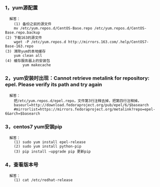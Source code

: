 ### 1，yum源配置
      解答：
        (1) 备份之前的源文件
	    mv /etc/yum.repos.d/CentOS-Base.repo /etc/yum.repos.d/CentOS-Base.repo.backup
	(2) 下载163的源文件
	    wget -P /etc/yum.repos.d http://mirrors.163.com/.help/CentOS7-Base-163.repo
	(3) 清除yum的本地缓存
	    yum clean all
	(4) 缓存服务器上的安装包
            yum makecache
### 2，yum安装时出现：Cannot retrieve metalink for repository: epel. Please verify its path and try again
      解答：
        把/etc/yum.repos.d/epel.repo，文件第3行注释去掉，把第四行注释掉。
        baseurl=http://download.fedoraproject.org/pub/epel/6/$basearch
        #mirrorlist=https://mirrors.fedoraproject.org/metalink?repo=epel-6&arch=$basearch
### 3，centos7 yum安装pip
      解答：
        (1) sudo yum install epel-release 
        (2) sudo yum install python-pip 
        (3) pip install –upgrade pip 更新pip
### 4，查看版本号
      解答：
        (1) cat /etc/redhat-release
